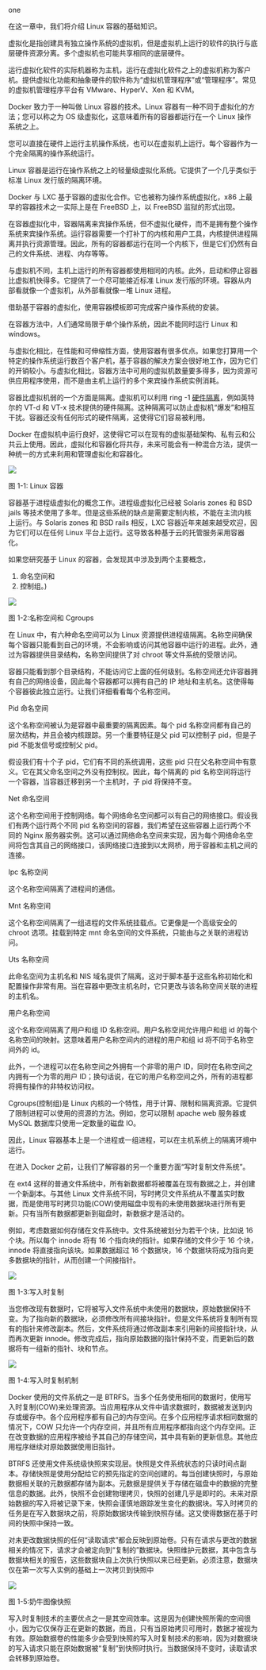 one

在这一章中，我们将介绍 Linux 容器的基础知识。

虚拟化是指创建具有独立操作系统的虚拟机，但是虚拟机上运行的软件的执行与底层硬件资源分离。多个虚拟机也可能共享相同的底层硬件。

运行虚拟化软件的实际机器称为主机，运行在虚拟化软件之上的虚拟机称为客户机。提供虚拟化功能和抽象硬件的软件称为“虚拟机管理程序”或“管理程序”。常见的虚拟机管理程序平台有 VMware、HyperV、Xen 和 KVM。

Docker 致力于一种叫做 Linux 容器的技术。Linux 容器有一种不同于虚拟化的方法；您可以称之为 OS 级虚拟化，这意味着所有的容器都运行在一个 Linux 操作系统之上。

您可以直接在硬件上运行主机操作系统，也可以在虚拟机上运行。每个容器作为一个完全隔离的操作系统运行。

Linux 容器是运行在操作系统之上的轻量级虚拟化系统。它提供了一个几乎类似于标准 Linux 发行版的隔离环境。

Docker 与 LXC 基于容器的虚拟化合作。它也被称为操作系统虚拟化，x86 上最早的容器技术之一实际上是在 FreeBSD 上，以 FreeBSD 监狱的形式出现。

在容器虚拟化中，容器隔离来宾操作系统，但不虚拟化硬件，而不是拥有整个操作系统来宾操作系统。运行容器需要一个打补丁的内核和用户工具，内核提供进程隔离并执行资源管理。因此，所有的容器都运行在同一个内核下，但是它们仍然有自己的文件系统、进程、内存等等。

与虚拟机不同，主机上运行的所有容器都使用相同的内核。此外，启动和停止容器比虚拟机快得多。它提供了一个尽可能接近标准 Linux 发行版的环境。容器从内部看就像一个虚拟机，从外部看就像一堆 Linux 进程。

借助基于容器的虚拟化，使用容器模板即可完成客户操作系统的安装。

在容器方法中，人们通常局限于单个操作系统，因此不能同时运行 Linux 和 windows。

与虚拟化相比，在性能和可伸缩性方面，使用容器有很多优点。如果您打算用一个特定的操作系统运行数百个客户机，基于容器的解决方案会很好地工作，因为它们的开销较小。与虚拟化相比，容器方法中可用的虚拟机数量要多得多，因为资源可供应用程序使用，而不是由主机上运行的多个来宾操作系统实例消耗。

容器比虚拟机弱的一个方面是隔离。虚拟机可以利用 ring -1 [硬件隔离](https://en.wikipedia.org/wiki/X86_virtualization#Hardware-assisted_virtualization)，例如英特尔的 VT-d 和 VT-x 技术提供的硬件隔离。这种隔离可以防止虚拟机“爆发”和相互干扰。容器还没有任何形式的硬件隔离，这使得它们容易被利用。

Docker 在虚拟机中运行良好，这使得它可以在现有的虚拟基础架构、私有云和公共云上使用。因此，虚拟化和容器化将共存，未来可能会有一种混合方法，提供一种统一的方式来利用和管理虚拟化和容器化。

![](../images/00006.jpeg)

图 1-1: Linux 容器

容器基于进程级虚拟化的概念工作。进程级虚拟化已经被 Solaris zones 和 BSD jails 等技术使用了多年。但是这些系统的缺点是需要定制内核，不能在主流内核上运行。与 Solaris zones 和 BSD rails 相反，LXC 容器近年来越来越受欢迎，因为它们可以在任何 Linux 平台上运行。这导致各种基于云的托管服务采用容器化。

如果您研究基于 Linux 的容器，会发现其中涉及到两个主要概念，

1.  命名空间和
2.  控制组。)

![](../images/00007.jpeg)

图 1-2:名称空间和 Cgroups

在 Linux 中，有六种命名空间可以为 Linux 资源提供进程级隔离。名称空间确保每个容器只能看到自己的环境，不会影响或访问其他容器中运行的进程。此外，通过为容器提供目录结构，名称空间提供了对 chroot 等文件系统的受限访问。

容器只能看到那个目录结构，不能访问它上面的任何级别。名称空间还允许容器拥有自己的网络设备，因此每个容器都可以拥有自己的 IP 地址和主机名。这使得每个容器彼此独立运行。让我们详细看看每个名称空间。

Pid 命名空间

这个名称空间被认为是容器中最重要的隔离因素。每个 pid 名称空间都有自己的层次结构，并且会被内核跟踪。另一个重要特征是父 pid 可以控制子 pid，但是子 pid 不能发信号或控制父 pid。

假设我们有十个子 pid，它们有不同的系统调用，这些 pid 只在父名称空间中有意义。它在其父命名空间之外没有控制权。因此，每个隔离的 pid 名称空间将运行一个容器，当容器迁移到另一个主机时，子 pid 将保持不变。

Net 命名空间

这个名称空间用于控制网络。每个网络命名空间都可以有自己的网络接口。假设我们有两个运行两个不同 pid 名称空间的容器，我们希望在这些容器上运行两个不同的 Nginx 服务器实例。这可以通过网络命名空间来实现，因为每个网络命名空间将包含其自己的网络接口，该网络接口连接到以太网桥，用于容器和主机之间的连接。

Ipc 名称空间

这个名称空间隔离了进程间的通信。

Mnt 名称空间

这个名称空间隔离了一组进程的文件系统挂载点。它更像是一个高级安全的 chroot 选项。挂载到特定 mnt 命名空间的文件系统，只能由与之关联的进程访问。

Uts 名称空间

此命名空间为主机名和 NIS 域名提供了隔离。这对于脚本基于这些名称初始化和配置操作非常有用。当在容器中更改主机名时，它只更改与该名称空间关联的进程的主机名。

用户名称空间

这个名称空间隔离了用户和组 ID 名称空间。用户名称空间允许用户和组 id 的每个名称空间的映射。这意味着用户名称空间内的进程的用户和组 id 将不同于名称空间外的 id。

此外，一个进程可以在名称空间之外拥有一个非零的用户 ID，同时在名称空间之内拥有一个为零的用户 ID；换句话说，在它的用户名称空间之外，所有的进程都将拥有操作的非特权访问权。

Cgroups(控制组)是 Linux 内核的一个特性，用于计算、限制和隔离资源。它提供了限制进程可以使用的资源的方法。例如，您可以限制 apache web 服务器或 MySQL 数据库只使用一定数量的磁盘 IO。

因此，Linux 容器基本上是一个进程或一组进程，可以在主机系统上的隔离环境中运行。

在进入 Docker 之前，让我们了解容器的另一个重要方面“写时复制文件系统”。

在 ext4 这样的普通文件系统中，所有新数据都将被覆盖在现有数据之上，并创建一个新副本。与其他 Linux 文件系统不同，写时拷贝文件系统从不覆盖实时数据，而是使用写时拷贝功能(COW)使用磁盘中现有的未使用数据块进行所有更新。只有当所有数据都更新到磁盘时，新数据才是活动的。

例如，考虑数据如何存储在文件系统中。文件系统被划分为若干个块，比如说 16 个块。所以每个 innode 将有 16 个指向块的指针。如果存储的文件少于 16 个块，innode 将直接指向该块。如果数据超过 16 个数据块，16 个数据块将成为指向更多数据块的指针，从而创建一个间接指针。

![](../images/00008.jpeg)

图 1-3:写入时复制

当您修改现有数据时，它将被写入文件系统中未使用的数据块，原始数据保持不变。为了指向新的数据块，必须修改所有间接块指针。但是文件系统将复制所有现有的指针来修改副本。然后，文件系统将通过修改副本来引用新的间接指针块，从而再次更新 innode。修改完成后，指向原始数据的指针保持不变，而更新后的数据将有一组新的指针、块和节点。

![](../images/00009.jpeg)

图 1-4:写入时复制机制

Docker 使用的文件系统之一是 BTRFS。当多个任务使用相同的数据时，使用写入时复制(COW)来处理资源。当应用程序从文件中请求数据时，数据被发送到内存或缓存中。各个应用程序都有自己的内存空间。在多个应用程序请求相同数据的情况下，COW 只允许一个内存空间，并且所有应用程序都指向这个内存空间。正在改变数据的应用程序被给予其自己的存储空间，其中具有新的更新信息。其他应用程序继续对原始数据使用旧指针。

BTRFS 还使用文件系统级快照来实现层。快照是文件系统状态的只读时间点副本。存储快照是使用分配给它的预先指定的空间创建的。每当创建快照时，与原始数据相关联的元数据都存储为副本。元数据是提供关于存储在磁盘中的数据的完整信息的数据。此外，快照不会创建物理拷贝，快照的创建几乎是即时的。未来对原始数据的写入将被记录下来，快照会谨慎地跟踪发生变化的数据块。写入时拷贝的任务是在写入数据块之前，将原始数据块传输到快照存储。这又使得数据在基于时间的快照中保持一致。

对未更改数据快照的任何“读取请求”都会反映到原始卷。只有在请求与更改的数据相关的情况下，请求才会被定向到“复制的”数据块。快照维护元数据，其中包含与数据块相关的报告，这些数据块自上次执行快照以来已经更新。必须注意，数据块仅在第一次写入实例的基础上一次拷贝到快照中

![](../images/00010.jpeg)

图 1-5:奶牛图像快照

写入时复制技术的主要优点之一是其空间效率。这是因为创建快照所需的空间很小，因为它仅保存正在更新的数据，而且，只有当原始拷贝可用时，数据才被视为有效。原始数据卷的性能多少会受到快照的写入时复制技术的影响，因为对数据块的写入请求只能在原始数据被“复制”到快照时执行。当数据保持不变时，读取请求会转移到原始卷。